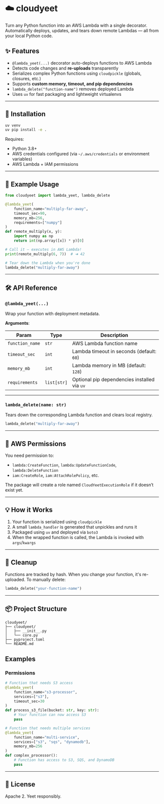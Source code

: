 # ☁️ cloudyeet

Turn any Python function into an AWS Lambda with a single decorator. Automatically deploys, updates, and tears down remote Lambdas — all from your local Python code.

## ✨ Features

-   `@lambda_yeet(...)` decorator auto-deploys functions to AWS Lambda
-   Detects code changes and **re-uploads** transparently
-   Serializes complex Python functions using `cloudpickle` (globals, closures, etc.)
-   Supports **custom memory, timeout, and pip dependencies**
-   `lambda_delete("function-name")` removes deployed Lambda
-   Uses `uv` for fast packaging and lightweight virtualenvs

---

## 🚀 Installation

```bash
uv venv
uv pip install -e .
```

Requires:

-   Python 3.8+
-   AWS credentials configured (via `~/.aws/credentials` or environment variables)
-   AWS Lambda + IAM permissions

---

## 🧪 Example Usage

```python
from cloudyeet import lambda_yeet, lambda_delete

@lambda_yeet(
    function_name="multiply-far-away",
    timeout_sec=90,
    memory_mb=256,
    requirements=["numpy"]
)
def remote_multiply(x, y):
    import numpy as np
    return int(np.array([x]) * y)[0]

# Call it — executes in AWS Lambda!
print(remote_multiply(6, 7))  # ➜ 42

# Tear down the Lambda when you're done
lambda_delete("multiply-far-away")
```

---

## 🛠️ API Reference

### `@lambda_yeet(...)`

Wrap your function with deployment metadata.

**Arguments**:

| Param           | Type        | Description                                  |
| --------------- | ----------- | -------------------------------------------- |
| `function_name` | `str`       | AWS Lambda function name                     |
| `timeout_sec`   | `int`       | Lambda timeout in seconds (default: `60`)    |
| `memory_mb`     | `int`       | Lambda memory in MB (default: `128`)         |
| `requirements`  | `list[str]` | Optional pip dependencies installed via `uv` |

---

### `lambda_delete(name: str)`

Tears down the corresponding Lambda function and clears local registry.

```python
lambda_delete("multiply-far-away")
```

---

## 🔐 AWS Permissions

You need permission to:

-   `lambda:CreateFunction`, `lambda:UpdateFunctionCode`, `lambda:DeleteFunction`
-   `iam:CreateRole`, `iam:AttachRolePolicy`, etc.

The package will create a role named `CloudYeetExecutionRole` if it doesn’t exist yet.

---

## 💡 How it Works

1. Your function is serialized using `cloudpickle`
2. A small `lambda_handler` is generated that unpickles and runs it
3. Packaged using `uv` and deployed via `boto3`
4. When the wrapped function is called, the Lambda is invoked with `args`/`kwargs`

---

## 🧹 Cleanup

Functions are tracked by hash. When you change your function, it's re-uploaded. To manually delete:

```python
lambda_delete("your-function-name")
```

---

## 📦 Project Structure

```
cloudyeet/
├── cloudyeet/
│   ├── __init__.py
│   └── core.py
├── pyproject.toml
└── README.md
```

## Examples

### Permissions

```python
# Function that needs S3 access
@lambda_yeet(
    function_name="s3-processor",
    services=["s3"],
    timeout_sec=30
)
def process_s3_file(bucket: str, key: str):
    # Your function can now access S3
    pass
```

```python
# Function that needs multiple services
@lambda_yeet(
    function_name="multi-service",
    services=["s3", "sqs", "dynamodb"],
    memory_mb=256
)
def complex_processor():
    # Function has access to S3, SQS, and DynamoDB
    pass
```

---

## 📜 License

Apache 2. Yeet responsibly.
